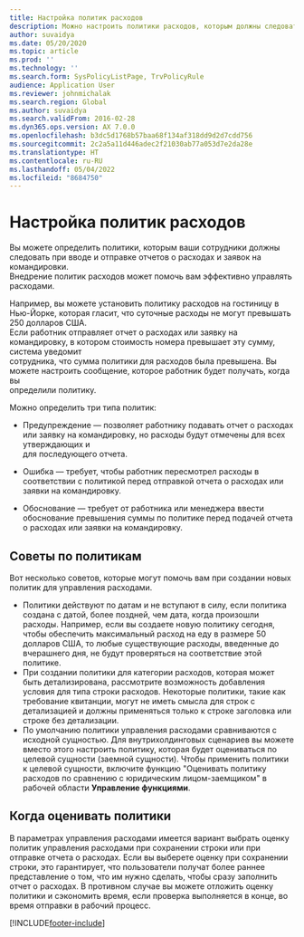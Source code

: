 ```yaml
---
title: Настройка политик расходов
description: Можно настроить политики расходов, которым должны следовать ваши работники при вводе и отправке отчетов по расходам и заявок на командировку в Microsoft Dynamics 365 Finance.
author: suvaidya
ms.date: 05/20/2020
ms.topic: article
ms.prod: ''
ms.technology: ''
ms.search.form: SysPolicyListPage, TrvPolicyRule
audience: Application User
ms.reviewer: johnmichalak
ms.search.region: Global
ms.author: suvaidya
ms.search.validFrom: 2016-02-28
ms.dyn365.ops.version: AX 7.0.0
ms.openlocfilehash: b3dc5d1768b57baa68f134af318dd9d2d7cdd756
ms.sourcegitcommit: 2c2a5a11d446adec2f21030ab77a053d7e2da28e
ms.translationtype: HT
ms.contentlocale: ru-RU
ms.lasthandoff: 05/04/2022
ms.locfileid: "8684750"
---
```

# <a name="set-up-expense-policies"></a>Настройка политик расходов

Вы можете определить политики, которым ваши сотрудники должны следовать при вводе и отправке отчетов о расходах и заявок на командировки.         
Внедрение политик расходов может помочь вам эффективно управлять расходами.         

Например, вы можете установить политику расходов на гостиницу в Нью-Йорке, которая гласит, что суточные расходы не могут превышать 250 долларов США.       
Если работник отправляет отчет о расходах или заявку на командировку, в котором стоимость номера превышает эту сумму, система уведомит        
сотрудника, что сумма политики для расходов была превышена. Вы можете настроить сообщение, которое работник будет получать, когда вы        
определили политику.      
        
Можно определить три типа политик:         
        
- Предупреждение — позволяет работнику подавать отчет о расходах или заявку на командировку, но расходы будут отмечены для всех утверждающих и        
  для последующего отчета.        

- Ошибка — требует, чтобы работник пересмотрел расходы в соответствии с политикой перед отправкой отчета о расходах или заявки на командировку.       
 
 - Обоснование — требует от работника или менеджера ввести обоснование превышения суммы по политике перед подачей отчета о расходах или заявки на командировку.        

## <a name="policy-tips"></a>Советы по политикам
Вот несколько советов, которые могут помочь вам при создании новых политик для управления расходами. 
* Политики действуют по датам и не вступают в силу, если политика создана с датой, более поздней, чем дата, когда произошли расходы. Например, если вы создаете новую политику сегодня, чтобы обеспечить максимальный расход на еду в размере 50 долларов США, то любые существующие расходы, введенные до вчерашнего дня, не будут проверяться на соответствие этой политике.
* При создании политики для категории расходов, которая может быть детализирована, рассмотрите возможность добавления условия для типа строки расходов. Некоторые политики, такие как требование квитанции, могут не иметь смысла для строк с детализацией и должны применяться только к строке заголовка или строке без детализации. 
* По умолчанию политики управления расходами сравниваются с исходной сущностью. Для внутрихолдинговых сценариев вы можете вместо этого настроить политику, которая будет оцениваться по целевой сущности (заемной сущности). Чтобы применить политики к целевой сущности, включите функцию "Оценивать политику расходов по сравнению с юридическим лицом-заемщиком" в рабочей области **Управление функциями**.

## <a name="when-to-evaluate-policies"></a>Когда оценивать политики

В параметрах управления расходами имеется вариант выбрать оценку политик управления расходами при сохранении строки или при отправке отчета о расходах. Если вы выберете оценку при сохранении строки, это гарантирует, что пользователи получат более раннее представление о том, что им нужно сделать, чтобы сразу заполнить отчет о расходах. В противном случае вы можете отложить оценку политики и сэкономить время, если проверка выполняется в конце, во время отправки в рабочий процесс.


[!INCLUDE[footer-include](../includes/footer-banner.md)]